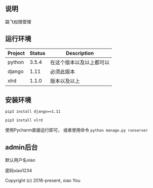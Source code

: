 ## 说明
路飞权限管理

## 运行环境

| Project | Status | Description |
|---------|--------|-------------|
| python          | 3.5.4 | 在这个版本以及以上都可以 |
| django                | 1.11 | 必须此版本 |
| xlrd                | 1.1.0 | 版本以及以上 |

## 安装环境
`pip3 install django==1.11`

`pip3 install xlrd`


使用Pycharm直接运行即可，
或者使用命令
`python manage.py runserver`

## admin后台

默认用户名xiao

密码xiao1234

Copyright (c) 2018-present, xiao You